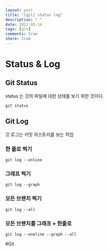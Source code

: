 ```yaml
---
layout: post
title: "[git] status log"
description: " "
date: 2021-05-14
tags: [git]
comments: true
share: true
---
```



# Status & Log

## Git Status
status 는 깃의 파일에 대한 상태를 보기 위한 것이다.

`git status`


## Git Log
깃 로그는 커밋 히스토리를 보는 작업


### 한 줄로 찍기
`git log --online`

### 그래프 찍기

`git log --graph`

### 모든 브랜치 찍기

`git log --all`


### 모든 브랜치를 그래프 + 한줄로

`git log --oneline --graph --all`




#Git